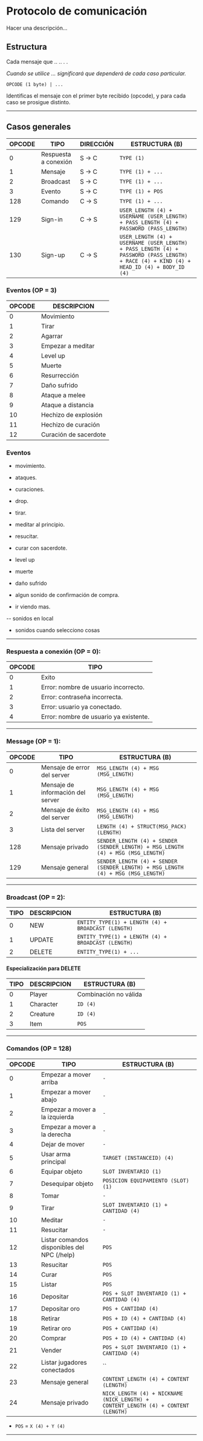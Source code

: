 # Protocolo de comunicación

Hacer una descripción...

## Estructura

Cada mensaje que  .. .. . .

*Cuando se utilice ... significará que dependerá de cada caso particular.*

`OPCODE (1 byte) | ...`

Identificas el mensaje con el primer byte recibido (opcode), y para cada caso se prosigue distinto.

---

## Casos generales

| OPCODE | TIPO | DIRECCIÓN | ESTRUCTURA (B) |
|--------|------|-----------|----------------|
| 0 | Respuesta a conexión | S -> C | `TYPE (1)` |
| 1 | Mensaje | S -> C | `TYPE (1) + ...` |
| 2 | Broadcast | S -> C | `TYPE (1) + ...` |
| 3 | Evento | S -> C | `TYPE (1) + POS` |
| 128 | Comando | C -> S | `TYPE (1) + ...` |
| 129 | Sign-in | C -> S | `USER_LENGTH (4) + USERNAME (USER_LENGTH) + PASS_LENGTH (4) + PASSWORD (PASS_LENGTH)` |
| 130 | Sign-up | C -> S | `USER_LENGTH (4) + USERNAME (USER_LENGTH) + PASS_LENGTH (4) + PASSWORD (PASS_LENGTH) + RACE (4) + KIND (4) + HEAD_ID (4) + BODY_ID (4)` |


### Eventos (OP = 3)
| OPCODE | DESCRIPCION |
|--------|-------------|
| 0 | Movimiento |
| 1 | Tirar |
| 2 | Agarrar |
| 3 | Empezar a meditar |
| 4 | Level up |
| 5 | Muerte |
| 6 | Resurrección |
| 7 | Daño sufrido |
| 8 | Ataque a melee |
| 9 | Ataque a distancia |
| 10 | Hechizo de explosión |
| 11 | Hechizo de curación |
| 12 | Curación de sacerdote | 

### Eventos

- movimiento.
- ataques.

- curaciones.
- drop.
- tirar.
- meditar al principio.
- resucitar.
- curar con sacerdote.
- level up
- muerte
- daño sufrido
- algun sonido de confirmación de compra.
- ir viendo mas.

-- sonidos en local
- sonidos cuando selecciono cosas


---

### Respuesta a conexión (OP = 0):

| OPCODE | TIPO |
|--------|------|
| 0 | Exito |
| 1 | Error: nombre de usuario incorrecto. |
| 2 | Error: contraseña incorrecta. |
| 3 | Error: usuario ya conectado. |
| 4 | Error: nombre de usuario ya existente. |

---

### Message (OP = 1):

| OPCODE | TIPO | ESTRUCTURA (B) |
|--------|------|----------------|
| 0 | Mensaje de error del server | `MSG_LENGTH (4) + MSG (MSG_LENGTH)` |
| 1 | Mensaje de información del server | `MSG_LENGTH (4) + MSG (MSG_LENGTH)` |
| 2 | Mensaje de éxito del server | `MSG_LENGTH (4) + MSG (MSG_LENGTH)` |
| 3 | Lista del server | `LENGTH (4) + STRUCT(MSG_PACK) (LENGTH)` |
| 128 | Mensaje privado | `SENDER_LENGTH (4) + SENDER (SENDER_LENGTH) + MSG_LENGTH (4) + MSG (MSG_LENGTH)` |
| 129 | Mensaje general | `SENDER_LENGTH (4) + SENDER (SENDER_LENGTH) + MSG_LENGTH (4) + MSG (MSG_LENGTH)` |

---

### Broadcast (OP = 2):
    
| TIPO | DESCRIPCION | ESTRUCTURA (B) |
|--------|------|----------------|
| 0 | NEW | `ENTITY_TYPE(1) + LENGTH (4) + BROADCAST (LENGTH)` | 
| 1 | UPDATE | `ENTITY_TYPE(1) + LENGTH (4) + BROADCAST (LENGTH)` | 
| 2 | DELETE | `ENTITY_TYPE(1) + ...` | 

#### Especialización para DELETE

| TIPO | DESCRIPCION | ESTRUCTURA (B) |
|--------|------|----------------|
| 0 | Player | Combinación no válida | 
| 1 | Character | `ID (4)` | 
| 2 | Creature | `ID (4)` |
| 3 | Item | `POS` |

---

### Comandos (OP = 128)

| OPCODE | TIPO | ESTRUCTURA (B) |
|--------|------|----------------|
| 0 | Empezar a mover arriba | `-` |
| 1 | Empezar a mover abajo | `-` |
| 2 | Empezar a mover a la izquierda | `-` |
| 3 | Empezar a mover a la derecha | `-` |
| 4 | Dejar de mover | `-` |
| 5 | Usar arma principal | `TARGET (INSTANCEID) (4)` |
| 6 | Equipar objeto | `SLOT INVENTARIO (1)` |
| 7 | Desequipar objeto | `POSICION EQUIPAMIENTO (SLOT) (1)` |
| 8 | Tomar | `-` |
| 9 | Tirar | `SLOT INVENTARIO (1) + CANTIDAD (4)` |
| 10 | Meditar | `-` |
| 11 | Resucitar | `-` |
| 12 | Listar comandos disponibles del NPC (/help) | `POS` |
| 13 | Resucitar | `POS` |
| 14 | Curar | `POS` |
| 15 | Listar | `POS` |
| 16 | Depositar | `POS + SLOT INVENTARIO (1) + CANTIDAD (4)` |
| 17 | Depositar oro | `POS + CANTIDAD (4)` |
| 18 | Retirar | `POS + ID (4) + CANTIDAD (4)` |
| 19 | Retirar oro | `POS + CANTIDAD (4)` |
| 20 | Comprar | `POS + ID (4) + CANTIDAD (4)` |
| 21 | Vender | `POS + SLOT INVENTARIO (1) + CANTIDAD (4)` |
| 22 | Listar jugadores conectados | `` |
| 23 | Mensaje general | `CONTENT_LENGTH (4) + CONTENT (LENGTH)` |
| 24 | Mensaje privado | `NICK_LENGTH (4) + NICKNAME (NICK_LENGTH) + CONTENT_LENGTH (4) + CONTENT (LENGTH)` |


* `POS` = `X (4) + Y (4)`

---
